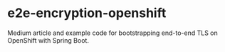 # e2e-encryption-openshift
Medium article and example code for bootstrapping end-to-end TLS on OpenShift with Spring Boot.
